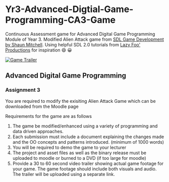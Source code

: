 # Yr3-Advanced-Digtial-Game-Programming-CA3-Game


Continuous Assessment game for Advanced Digital Game Programming Module of Year 3.
Modified Alien Attack game from [SDL Game Development by Shaun Mitchell](https://www.packtpub.com/game-development/sdl-game-development). Using helpful SDL 2.0 tutorials from [Lazy Foo' Productions](http://lazyfoo.net/tutorials/SDL/index.php) for inspiration :smile: :grinning:

[![Game Trailer](https://i9.ytimg.com/vi/JNEkne0aIOY/default.jpg?v=58fed1b0&sqp=COysgckF&rs=AOn4CLAzvBAzEeDtp2x_PxjaumIFMMqyPA)](https://youtu.be/JNEkne0aIOY)

## Advanced Digital Game Programming
### Assignment 3

You are required to modify the exisiting Alien Attack Game which can be downloaded from the Moodle page

Requirements for the game are as follows

1. The game be modified/enhanced using a variety of programming and data driven approaches. 
2. Each submission must include a document explaining the changes made and the OO concepts and patterns introduced. (minimum of 1000 words)
3. You will be required to demo the game to your lecturer
4. The project and asset files as well as the binary release must be uploaded to moodle or burned to a DVD (if too large for moodle)
5. Provide a 30 to 60 second video trailer showing actual game footage for your game. The game footage should include both visuals and audio. The trailer will be uploaded using a separate link.
